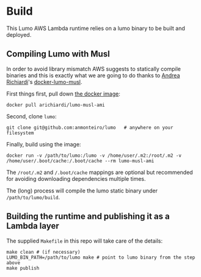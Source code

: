 # Build

This Lumo AWS Lambda runtime relies on a lumo binary to be built and deployed.

## Compiling Lumo with Musl

In order to avoid library mismatch AWS suggests to statically compile binaries and this is exactly what we are going to do thanks to [Andrea Richiardi](https://github.com/arichiardi)'s [docker-lumo-musl](https://github.com/arichiardi/docker-lumo-musl).

First things first, pull down [the docker image](https://cloud.docker.com/repository/docker/arichiardi/lumo-musl-ami):

```shell
docker pull arichiardi/lumo-musl-ami
```

Second, clone `lumo`:

```shell
git clone git@github.com:anmonteiro/lumo   # anywhere on your filesystem
```

Finally, build using the image:

```
docker run -v /path/to/lumo:/lumo -v /home/user/.m2:/root/.m2 -v /home/user/.boot/cache:/.boot/cache --rm lumo-musl-ami
```

The `/root/.m2` and `/.boot/cache` mappings are optional but recommended for
avoiding downloading dependencies multiple times.

The (long) process will compile the lumo static binary under `/path/to/lumo/build`.

## Building the runtime and publishing it as a Lambda layer

The supplied `Makefile` in this repo will take care of the details:

```shell
make clean # (if necessary)
LUMO_BIN_PATH=/path/to/lumo make # point to lumo binary from the step above
make publish
```
